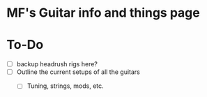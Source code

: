 # MF's Guitar info and things page


# To-Do

- [ ] backup headrush rigs here?
- [ ] Outline the current setups of all the guitars
  - [ ] Tuning, strings, mods, etc.


